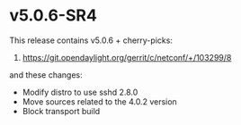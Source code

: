 # v5.0.6-SR4

This release contains v5.0.6 + cherry-picks:

1) https://git.opendaylight.org/gerrit/c/netconf/+/103299/8

and these changes:
- Modify distro to use sshd 2.8.0
- Move sources related to the 4.0.2 version
- Block transport build
